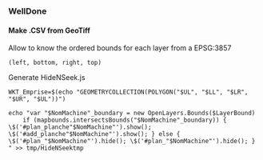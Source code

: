 
### WellDone 
#### Make .CSV from GeoTiff

Allow to know the ordered bounds for each layer from a EPSG:3857 

```
(left, bottom, right, top)
```

Generate HideNSeek.js

```
WKT_Emprise=$(echo "GEOMETRYCOLLECTION(POLYGON("$UL", "$LL", "$LR", "$UR", "$UL"))")
```

```
echo "var "$NomMachine"_boundary = new OpenLayers.Bounds($LayerBound)
    if (mapbounds.intersectsBounds("$NomMachine"_boundary)) { \$('#plan_planche"$NomMachine"').show(); \$('#add_planche"$NomMachine"').show(); } else { \$('#plan_"$NomMachine"').hide(); \$('#plan_"$NomMachine"').hide(); } " >> tmp/HideNSeektmp
```
